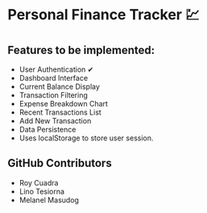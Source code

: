# Personal Finance Tracker 💹

## Features to be implemented: 
-  User Authentication ✔
-  Dashboard Interface
-  Current Balance Display
-  Transaction Filtering
-  Expense Breakdown Chart
-  Recent Transactions List
-  Add New Transaction
-  Data Persistence
-  Uses localStorage to store user session.

## GitHub Contributors

- Roy Cuadra
- Lino Tesiorna
- Melanel Masudog
